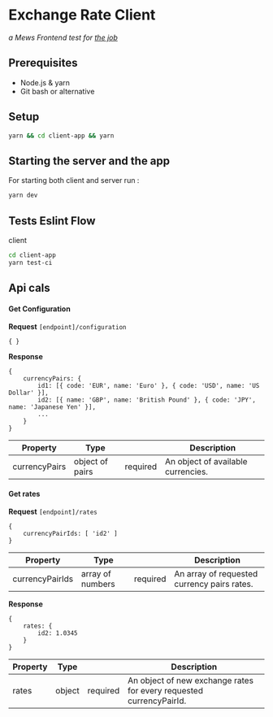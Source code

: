 # Exchange Rate Client

_a Mews Frontend test for [the job](Job.md)_

## Prerequisites

- Node.js & yarn
- Git bash or alternative

## Setup

```sh
yarn && cd client-app && yarn
```

## Starting the server and the app

For starting both client and server run :

```sh
yarn dev
```

## Tests Eslint Flow

client

```sh
cd client-app
yarn test-ci
```

## Api cals

#### Get Configuration

**Request** `[endpoint]/configuration`

```
{ }
```

**Response**

```
{
    currencyPairs: {
        id1: [{ code: 'EUR', name: 'Euro' }, { code: 'USD', name: 'US Dollar' }],
        id2: [{ name: 'GBP', name: 'British Pound' }, { code: 'JPY', name: 'Japanese Yen' }],
        ...
    }
}
```

| Property      | Type            |          | Description                        |
| ------------- | --------------- | -------- | ---------------------------------- |
| currencyPairs | object of pairs | required | An object of available currencies. |

#### Get rates

**Request** `[endpoint]/rates`

```
{
    currencyPairIds: [ 'id2' ]
}
```

| Property        | Type             |          | Description                                 |
| --------------- | ---------------- | -------- | ------------------------------------------- |
| currencyPairIds | array of numbers | required | An array of requested currency pairs rates. |

**Response**

```
{
    rates: {
        id2: 1.0345
    }
}
```

| Property | Type   |          | Description                                                         |
| -------- | ------ | -------- | ------------------------------------------------------------------- |
| rates    | object | required | An object of new exchange rates for every requested currencyPairId. |
